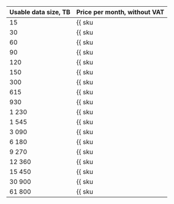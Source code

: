 | Usable data size, TB | Price per month, without VAT |
| -------------------| -------------- |
| 15 | {{ sku|USD|interconnect.trunk.direct.50mbps.unmetered.monthly_usage.v1|string }} |
| 30 | {{ sku|USD|interconnect.trunk.direct.100mbps.unmetered.monthly_usage.v1|string }} |
| 60 | {{ sku|USD|interconnect.trunk.direct.200mbps.unmetered.monthly_usage.v1|string }} |
| 90 | {{ sku|USD|interconnect.trunk.direct.300mbps.unmetered.monthly_usage.v1|string }} |
| 120 | {{ sku|USD|interconnect.trunk.direct.400mbps.unmetered.monthly_usage.v1|string }} |
| 150 | {{ sku|USD|interconnect.trunk.direct.500mbps.unmetered.monthly_usage.v1|string }} |
| 300 | {{ sku|USD|interconnect.trunk.direct.1gbps.unmetered.monthly_usage.v1|string }} |
| 615 | {{ sku|USD|interconnect.trunk.direct.2gbps.unmetered.monthly_usage.v1|string }} |
| 930 | {{ sku|USD|interconnect.trunk.direct.3gbps.unmetered.monthly_usage.v1|string }} |
| 1 230 | {{ sku|USD|interconnect.trunk.direct.4gbps.unmetered.monthly_usage.v1|string }} |
| 1 545 | {{ sku|USD|interconnect.trunk.direct.5gbps.unmetered.monthly_usage.v1|string }} |
| 3 090 | {{ sku|USD|interconnect.trunk.direct.10gbps.unmetered.monthly_usage.v1|string }} |
| 6 180 | {{ sku|USD|interconnect.trunk.direct.20gbps.unmetered.monthly_usage.v1|string }} |
| 9 270 | {{ sku|USD|interconnect.trunk.direct.30gbps.unmetered.monthly_usage.v1|string }} |
| 12 360 | {{ sku|USD|interconnect.trunk.direct.40gbps.unmetered.monthly_usage.v1|string }} |
| 15 450 | {{ sku|USD|interconnect.trunk.direct.50gbps.unmetered.monthly_usage.v1|string }} |
| 30 900 | {{ sku|USD|interconnect.trunk.direct.100gbps.unmetered.monthly_usage.v1|string }} |
| 61 800 | {{ sku|USD|interconnect.trunk.direct.200gbps.unmetered.monthly_usage.v1|string }} |